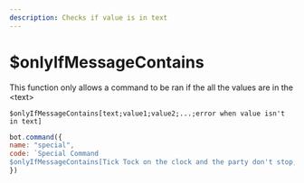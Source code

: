 ```yaml
---
description: Checks if value is in text
---
```


# $onlyIfMessageContains

This function only allows a command to be ran if the all the values are in the \<text>

```
$onlyIfMessageContains[text;value1;value2;...;error when value isn't in text]
```

```javascript
bot.command({
name: "special",
code: `Special Command
$onlyIfMessageContains[Tick Tock on the clock and the party don't stop;Tick;Hole;The provided text does not have 'Tick' and 'Hole']`
})
```
